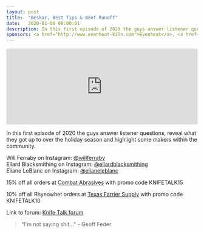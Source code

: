 ```yaml
---
layout: post
title:  "Beskar, Best Tips & Beef Runoff"
date:   2020-01-06 00:00:01
description: In this first episode of 2020 the guys answer listener questions, reveal what they got up to over the holiday season and highlight some makers within the community. 
sponsors: <a href="http://www.evenheat-kiln.com">Evenheat</a>, <a href="http://www.combatabrasives.com">Combat Abrasives</a>, <a href="https://www.indasa-abrasives.com">IndasaUSA</a>, and <a href="http://www.texasfarriersupply.com">Texas Farrier Supply</a>.
---
```

                
<iframe height="200px" width="100%" frameborder="no" scrolling="no" seamless src="https://player.simplecast.com/c71e5993-735c-4fbe-b00a-f797036f9421?dark=false"></iframe>

In this first episode of 2020 the guys answer listener questions, reveal what they got up to over the holiday season and highlight some makers within the community.  
  

Will Ferraby on Instagram: <a href="https://instagram.com/willferraby">@willferraby</a>  
Ellard Blacksmithing on Instagram: <a href="https://instagram.com/ellardblacksmithing">@ellardblacksmithing</a>  
Eliane LeBlanc on Instagram: <a href="https://instagram.com/elianeleblanc">@elianeleblanc</a>





      

            
  














  
15% off all orders at  <a href="http://www.combatabrasives.com">Combat Abrasives</a> with promo code KNIFETALK15

10% off all Rhynowhet orders at  <a href="http://www.texasfarriersupply.com">Texas Farrier Supply</a> with promo code KNIFETALK10
 

   
  

Link to forum: <a href="http://forum.knifetalk.net">Knife Talk forum</a>




 


<blockquote class="largeQuote">“I'm not saying shit..." - Geoff Feder</blockquote>



